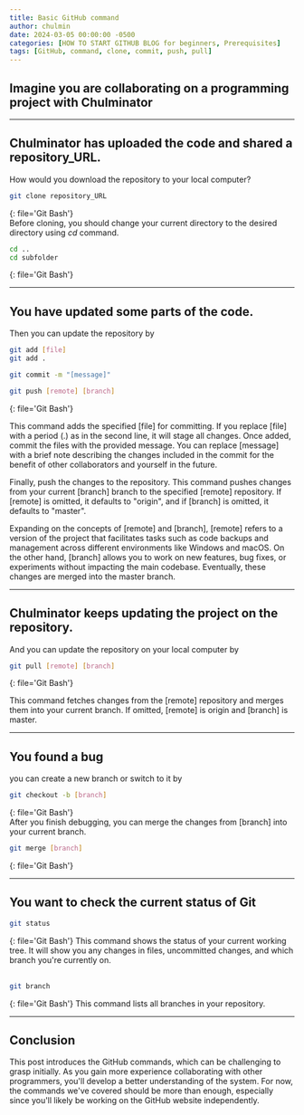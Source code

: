 ```yaml
---
title: Basic GitHub command
author: chulmin
date: 2024-03-05 00:00:00 -0500
categories: [HOW TO START GITHUB BLOG for beginners, Prerequisites]
tags: [GitHub, command, clone, commit, push, pull]
---
```


## Imagine you are collaborating on a programming project with Chulminator 
___
## Chulminator has uploaded the code and shared a repository_URL. 
How would you download the repository to your local computer?

```bash
git clone repository_URL
```
{: file='Git Bash'} 
  <br/>
Before cloning, you should change your current directory to the desired directory using _cd_ command.

```bash
cd .. 
cd subfolder
```
{: file='Git Bash'}
___
## You have updated some parts of the code. 
Then you can update the repository by

```bash
git add [file]
git add .

git commit -m "[message]"

git push [remote] [branch]
```
{: file='Git Bash'}

This command adds the specified [file] for committing. If you replace [file] with a period (.) as in the second line, it will stage all changes. Once added, commit the files with the provided message. You can replace [message] with a brief note describing the changes included in the commit for the benefit of other collaborators and yourself in the future.

Finally, push the changes to the repository. This command pushes changes from your current [branch] branch to the specified [remote] repository. If [remote] is omitted, it defaults to "origin", and if [branch] is omitted, it defaults to "master".

Expanding on the concepts of [remote] and [branch], [remote] refers to a version of the project that facilitates tasks such as code backups and management across different environments like Windows and macOS. On the other hand, [branch] allows you to work on new features, bug fixes, or experiments without impacting the main codebase. Eventually, these changes are merged into the master branch.

___

## Chulminator keeps updating the project on the repository.
 And you can update the repository on your local computer by

```bash
git pull [remote] [branch]
```
{: file='Git Bash'}

This command fetches changes from the [remote] repository and merges them into your current branch. If omitted, [remote] is origin and [branch] is master.

___

## You found a bug
you can create a new branch or switch to it by
```bash
git checkout -b [branch]
```
{: file='Git Bash'}
<br/>
After you finish debugging, you can merge the changes from [branch] into your current branch.

```bash
git merge [branch]
```
{: file='Git Bash'}
___
## You want to check the current status of Git

```bash
git status
```
{: file='Git Bash'}
This command shows the status of your current working tree. It will show you any changes in files, uncommitted changes, and which branch you're currently on.
<br/>
<br/>

```bash
git branch
```
{: file='Git Bash'}
This command lists all branches in your repository.
<br/>

___

## Conclusion

This post introduces the GitHub commands, which can be challenging to grasp initially. As you gain more experience collaborating with other programmers, you'll develop a better understanding of the system. For now, the commands we've covered should be more than enough, especially since you'll likely be working on the GitHub website independently.
